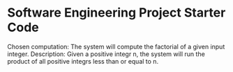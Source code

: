 # Software Engineering Project Starter Code

Chosen computation: The system will compute the factorial of a given input integer.
Description: Given a positive integr n, the system will run the product of all positive integrs less than or equal to n. 
